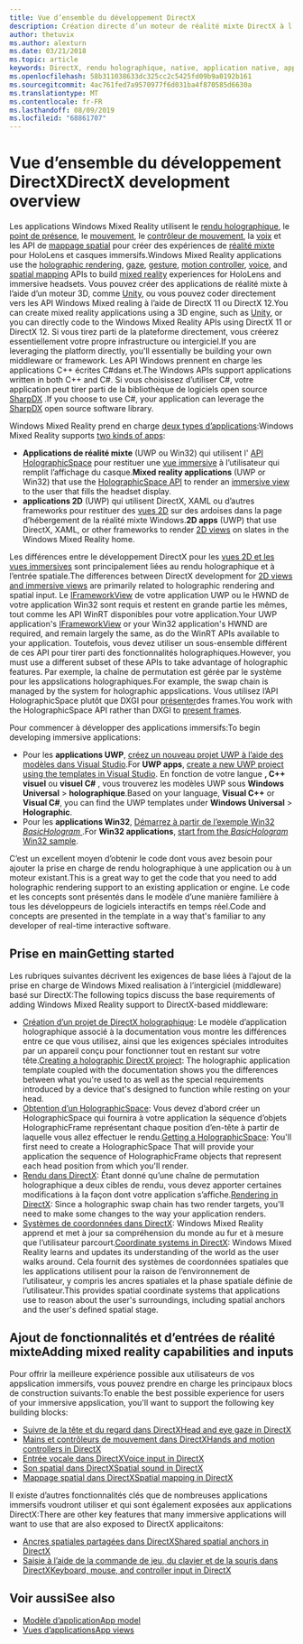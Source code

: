 ```yaml
---
title: Vue d’ensemble du développement DirectX
description: Création directe d’un moteur de réalité mixte DirectX à l’aide des API Windows Mixed Reality.
author: thetuvix
ms.author: alexturn
ms.date: 03/21/2018
ms.topic: article
keywords: DirectX, rendu holographique, native, application native, application WinRT, application WinRT, API de plateforme, moteur personnalisé, intergiciel
ms.openlocfilehash: 58b311038633dc325cc2c5425fd09b9a0192b161
ms.sourcegitcommit: 4ac761fed7a9570977f6d031ba4f870585d6630a
ms.translationtype: MT
ms.contentlocale: fr-FR
ms.lasthandoff: 08/09/2019
ms.locfileid: "68861707"
---
```

# <a name="directx-development-overview"></a><span data-ttu-id="36242-104">Vue d’ensemble du développement DirectX</span><span class="sxs-lookup"><span data-stu-id="36242-104">DirectX development overview</span></span>


<span data-ttu-id="36242-105">Les applications Windows Mixed Reality utilisent le [rendu holographique](rendering.md), le [point de présence](gaze.md), le [mouvement](gestures.md), le [contrôleur de mouvement](motion-controllers.md), la [voix](voice-input.md) et les API de [mappage spatial](spatial-mapping.md) pour créer des expériences de [réalité mixte](mixed-reality.md) pour HoloLens et casques immersifs.</span><span class="sxs-lookup"><span data-stu-id="36242-105">Windows Mixed Reality applications use the [holographic rendering](rendering.md), [gaze](gaze.md), [gesture](gestures.md), [motion controller](motion-controllers.md), [voice](voice-input.md), and [spatial mapping](spatial-mapping.md) APIs to build [mixed reality](mixed-reality.md) experiences for HoloLens and immersive headsets.</span></span> <span data-ttu-id="36242-106">Vous pouvez créer des applications de réalité mixte à l’aide d’un moteur 3D, comme [Unity](unity-development-overview.md), ou vous pouvez coder directement vers les API Windows Mixed realing à l’aide de DirectX 11 ou DirectX 12.</span><span class="sxs-lookup"><span data-stu-id="36242-106">You can create mixed reality applications using a 3D engine, such as [Unity](unity-development-overview.md), or you can directly code to the Windows Mixed Reality APIs using DirectX 11 or DirectX 12.</span></span> <span data-ttu-id="36242-107">Si vous tirez parti de la plateforme directement, vous créerez essentiellement votre propre infrastructure ou intergiciel.</span><span class="sxs-lookup"><span data-stu-id="36242-107">If you are leveraging the platform directly, you'll essentially be building your own middleware or framework.</span></span> <span data-ttu-id="36242-108">Les API Windows prennent en charge les applications C++ écrites C#dans et.</span><span class="sxs-lookup"><span data-stu-id="36242-108">The Windows APIs support applications written in both C++ and C#.</span></span> <span data-ttu-id="36242-109">Si vous choisissez d’utiliser C#, votre application peut tirer parti de la bibliothèque de logiciels open source [SharpDX](http://sharpdx.org/) .</span><span class="sxs-lookup"><span data-stu-id="36242-109">If you choose to use C#, your application can leverage the [SharpDX](http://sharpdx.org/) open source software library.</span></span>


<span data-ttu-id="36242-110">Windows Mixed Reality prend en charge [deux types d’applications](app-views.md):</span><span class="sxs-lookup"><span data-stu-id="36242-110">Windows Mixed Reality supports [two kinds of apps](app-views.md):</span></span>
* <span data-ttu-id="36242-111">**Applications de réalité mixte** (UWP ou Win32) qui utilisent l' [API HolographicSpace](getting-a-holographicspace.md) pour restituer une [vue immersive](app-views.md) à l’utilisateur qui remplit l’affichage du casque.</span><span class="sxs-lookup"><span data-stu-id="36242-111">**Mixed reality applications** (UWP or Win32) that use the [HolographicSpace API](getting-a-holographicspace.md) to render an [immersive view](app-views.md) to the user that fills the headset display.</span></span>
* <span data-ttu-id="36242-112">**applications 2D** (UWP) qui utilisent DirectX, XAML ou d’autres frameworks pour restituer des [vues 2D](app-views.md#2d-views) sur des ardoises dans la page d’hébergement de la réalité mixte Windows.</span><span class="sxs-lookup"><span data-stu-id="36242-112">**2D apps** (UWP) that use DirectX, XAML, or other frameworks to render [2D views](app-views.md#2d-views) on slates in the Windows Mixed Reality home.</span></span>


<span data-ttu-id="36242-113">Les différences entre le développement DirectX pour les [vues 2D et les vues immersives](app-views.md) sont principalement liées au rendu holographique et à l’entrée spatiale.</span><span class="sxs-lookup"><span data-stu-id="36242-113">The differences between DirectX development for [2D views and immersive views](app-views.md) are primarily related to holographic rendering and spatial input.</span></span> <span data-ttu-id="36242-114">Le [IFrameworkView](https://msdn.microsoft.com/library/windows/apps/windows.applicationmodel.core.iframeworkview.aspx) de votre application UWP ou le HWND de votre application Win32 sont requis et restent en grande partie les mêmes, tout comme les API WinRT disponibles pour votre application.</span><span class="sxs-lookup"><span data-stu-id="36242-114">Your UWP application's [IFrameworkView](https://msdn.microsoft.com/library/windows/apps/windows.applicationmodel.core.iframeworkview.aspx) or your Win32 application's HWND are required, and remain largely the same, as do the WinRT APIs available to your application.</span></span> <span data-ttu-id="36242-115">Toutefois, vous devez utiliser un sous-ensemble différent de ces API pour tirer parti des fonctionnalités holographiques.</span><span class="sxs-lookup"><span data-stu-id="36242-115">However, you must use a different subset of these APIs to take advantage of holographic features.</span></span> <span data-ttu-id="36242-116">Par exemple, la chaîne de permutation est gérée par le système pour les appslications holographiques.</span><span class="sxs-lookup"><span data-stu-id="36242-116">For example, the swap chain is managed by the system for holographic appslications.</span></span> <span data-ttu-id="36242-117">Vous utilisez l’API HolographicSpace plutôt que DXGI pour [présenter](rendering-in-directx.md)des frames.</span><span class="sxs-lookup"><span data-stu-id="36242-117">You work with the HolographicSpace API rather than DXGI to [present frames](rendering-in-directx.md).</span></span>

<span data-ttu-id="36242-118">Pour commencer à développer des applications immersifs:</span><span class="sxs-lookup"><span data-stu-id="36242-118">To begin developing immersive applications:</span></span>
* <span data-ttu-id="36242-119">Pour les **applications UWP**, [créez un nouveau projet UWP à l’aide des modèles dans Visual Studio](creating-a-holographic-directx-project.md).</span><span class="sxs-lookup"><span data-stu-id="36242-119">For **UWP apps**, [create a new UWP project using the templates in Visual Studio](creating-a-holographic-directx-project.md).</span></span> <span data-ttu-id="36242-120">En fonction de votre langue **, C++ visuel** ou **visuel C#** , vous trouverez les modèles UWP sous **Windows Universal** > **holographique**.</span><span class="sxs-lookup"><span data-stu-id="36242-120">Based on your language, **Visual C++** or **Visual C#**, you can find the UWP templates under **Windows Universal** > **Holographic**.</span></span>
* <span data-ttu-id="36242-121">Pour les **applications Win32**, [Démarrez à partir de l’exemple Win32 *BasicHologram* ](creating-a-holographic-directx-project.md#creating-a-win32-project).</span><span class="sxs-lookup"><span data-stu-id="36242-121">For **Win32 applications**, [start from the *BasicHologram* Win32 sample](creating-a-holographic-directx-project.md#creating-a-win32-project).</span></span>

<span data-ttu-id="36242-122">C’est un excellent moyen d’obtenir le code dont vous avez besoin pour ajouter la prise en charge de rendu holographique à une application ou à un moteur existant.</span><span class="sxs-lookup"><span data-stu-id="36242-122">This is a great way to get the code that you need to add holographic rendering support to an existing application or engine.</span></span> <span data-ttu-id="36242-123">Le code et les concepts sont présentés dans le modèle d’une manière familière à tous les développeurs de logiciels interactifs en temps réel.</span><span class="sxs-lookup"><span data-stu-id="36242-123">Code and concepts are presented in the template in a way that's familiar to any developer of real-time interactive software.</span></span>


## <a name="getting-started"></a><span data-ttu-id="36242-124">Prise en main</span><span class="sxs-lookup"><span data-stu-id="36242-124">Getting started</span></span>

<span data-ttu-id="36242-125">Les rubriques suivantes décrivent les exigences de base liées à l’ajout de la prise en charge de Windows Mixed realisation à l’intergiciel (middleware) basé sur DirectX:</span><span class="sxs-lookup"><span data-stu-id="36242-125">The following topics discuss the base requirements of adding Windows Mixed Reality support to DirectX-based middleware:</span></span>

* <span data-ttu-id="36242-126">[Création d’un projet de DirectX holographique](creating-a-holographic-directx-project.md): Le modèle d’application holographique associé à la documentation vous montre les différences entre ce que vous utilisez, ainsi que les exigences spéciales introduites par un appareil conçu pour fonctionner tout en restant sur votre tête.</span><span class="sxs-lookup"><span data-stu-id="36242-126">[Creating a holographic DirectX project](creating-a-holographic-directx-project.md): The holographic application template coupled with the documentation shows you the differences between what you're used to as well as the special requirements introduced by a device that's designed to function while resting on your head.</span></span>
* <span data-ttu-id="36242-127">[Obtention d’un HolographicSpace](getting-a-holographicspace.md): Vous devez d’abord créer un HolographicSpace qui fournira à votre application la séquence d’objets HolographicFrame représentant chaque position d’en-tête à partir de laquelle vous allez effectuer le rendu.</span><span class="sxs-lookup"><span data-stu-id="36242-127">[Getting a HolographicSpace](getting-a-holographicspace.md): You'll first need to create a HolographicSpace That will provide your application the sequence of HolographicFrame objects that represent each head position from which you'll render.</span></span>
* <span data-ttu-id="36242-128">[Rendu dans DirectX](rendering-in-directx.md): Étant donné qu’une chaîne de permutation holographique a deux cibles de rendu, vous devez apporter certaines modifications à la façon dont votre application s’affiche.</span><span class="sxs-lookup"><span data-stu-id="36242-128">[Rendering in DirectX](rendering-in-directx.md): Since a holographic swap chain has two render targets, you'll need to make some changes to the way your application renders.</span></span>
* <span data-ttu-id="36242-129">[Systèmes de coordonnées dans DirectX](coordinate-systems-in-directx.md): Windows Mixed Reality apprend et met à jour sa compréhension du monde au fur et à mesure que l’utilisateur parcourt.</span><span class="sxs-lookup"><span data-stu-id="36242-129">[Coordinate systems in DirectX](coordinate-systems-in-directx.md): Windows Mixed Reality learns and updates its understanding of the world as the user walks around.</span></span> <span data-ttu-id="36242-130">Cela fournit des systèmes de coordonnées spatiales que les applications utilisent pour la raison de l’environnement de l’utilisateur, y compris les ancres spatiales et la phase spatiale définie de l’utilisateur.</span><span class="sxs-lookup"><span data-stu-id="36242-130">This provides spatial coordinate systems that applications use to reason about the user's surroundings, including spatial anchors and the user's defined spatial stage.</span></span>

## <a name="adding-mixed-reality-capabilities-and-inputs"></a><span data-ttu-id="36242-131">Ajout de fonctionnalités et d’entrées de réalité mixte</span><span class="sxs-lookup"><span data-stu-id="36242-131">Adding mixed reality capabilities and inputs</span></span>

<span data-ttu-id="36242-132">Pour offrir la meilleure expérience possible aux utilisateurs de vos appslication immersifs, vous pouvez prendre en charge les principaux blocs de construction suivants:</span><span class="sxs-lookup"><span data-stu-id="36242-132">To enable the best possible experience for users of your immersive appslication, you'll want to support the following key building blocks:</span></span>

* [<span data-ttu-id="36242-133">Suivre de la tête et du regard dans DirectX</span><span class="sxs-lookup"><span data-stu-id="36242-133">Head and eye gaze in DirectX</span></span>](gaze-in-directx.md)
* [<span data-ttu-id="36242-134">Mains et contrôleurs de mouvement dans DirectX</span><span class="sxs-lookup"><span data-stu-id="36242-134">Hands and motion controllers in DirectX</span></span>](hands-and-motion-controllers-in-directx.md)
* [<span data-ttu-id="36242-135">Entrée vocale dans DirectX</span><span class="sxs-lookup"><span data-stu-id="36242-135">Voice input in DirectX</span></span>](voice-input-in-directx.md)
* [<span data-ttu-id="36242-136">Son spatial dans DirectX</span><span class="sxs-lookup"><span data-stu-id="36242-136">Spatial sound in DirectX</span></span>](spatial-sound-in-directx.md)
* [<span data-ttu-id="36242-137">Mappage spatial dans DirectX</span><span class="sxs-lookup"><span data-stu-id="36242-137">Spatial mapping in DirectX</span></span>](spatial-mapping-in-directx.md)


<span data-ttu-id="36242-138">Il existe d’autres fonctionnalités clés que de nombreuses applications immersifs voudront utiliser et qui sont également exposées aux applications DirectX:</span><span class="sxs-lookup"><span data-stu-id="36242-138">There are other key features that many immersive applications will want to use that are also exposed to DirectX applicaitons:</span></span>

* [<span data-ttu-id="36242-139">Ancres spatiales partagées dans DirectX</span><span class="sxs-lookup"><span data-stu-id="36242-139">Shared spatial anchors in DirectX</span></span>](shared-spatial-anchors-in-directx.md)
* [<span data-ttu-id="36242-140">Saisie à l’aide de la commande de jeu, du clavier et de la souris dans DirectX</span><span class="sxs-lookup"><span data-stu-id="36242-140">Keyboard, mouse, and controller input in DirectX</span></span>](keyboard,-mouse,-and-controller-input-in-directx.md)

## <a name="see-also"></a><span data-ttu-id="36242-141">Voir aussi</span><span class="sxs-lookup"><span data-stu-id="36242-141">See also</span></span>
* [<span data-ttu-id="36242-142">Modèle d’application</span><span class="sxs-lookup"><span data-stu-id="36242-142">App model</span></span>](app-model.md)
* [<span data-ttu-id="36242-143">Vues d’applications</span><span class="sxs-lookup"><span data-stu-id="36242-143">App views</span></span>](app-views.md)
